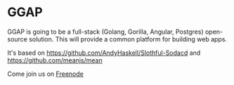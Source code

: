 GGAP
=============

GGAP is going to be a full-stack (Golang, Gorilla, Angular, Postgres) open-source solution. This will provide a common platform for building web apps.

It's based on https://github.com/AndyHaskell/Slothful-Sodacd and https://github.com/meanjs/mean

Come join us on [Freenode](http://webchat.freenode.net/?channels=ggap)
